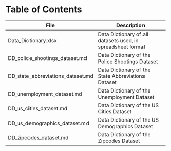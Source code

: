 # Table of Contents

| File      | Description |
| ----------- | ----------- |
| Data_Dictionary.xlsx              | Data Dictionary of all datasets used, in spreadsheet format |
| DD_police_shootings_dataset.md    | Data Dictionary of the Police Shootings Dataset             |
| DD_state_abbreviations_dataset.md | Data Dictionary of the State Abbreviations Dataset          |
| DD_unemployment_dataset.md        | Data Dictionary of the Unemployment Dataset                 |
| DD_us_cities_dataset.md           | Data Dictionary of the US Cities Dataset                    |
| DD_us_demographics_dataset.md     | Data Dictionary of the US Demographics Dataset              |
| DD_zipcodes_dataset.md            | Data Dictionary of the Zipcodes Dataset                     |

